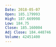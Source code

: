 ```yaml
---
Date: 2018-05-07
Open: 185.179993
High: 187.669998
Low: 184.75
Close: 185.160004
Adj Close: 184.448746
Volume: 42451400
---
```

